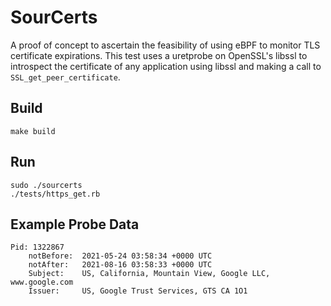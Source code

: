 # SourCerts

A proof of concept to ascertain the feasibility of using eBPF to monitor
TLS certificate expirations. This test uses a uretprobe on OpenSSL's
libssl to introspect the certificate of any application using libssl and
making a call to `SSL_get_peer_certificate`.

## Build

    make build

## Run

    sudo ./sourcerts
    ./tests/https_get.rb

## Example Probe Data

    Pid: 1322867
        notBefore:  2021-05-24 03:58:34 +0000 UTC
        notAfter:   2021-08-16 03:58:33 +0000 UTC
        Subject:    US, California, Mountain View, Google LLC, www.google.com
        Issuer:     US, Google Trust Services, GTS CA 1O1
